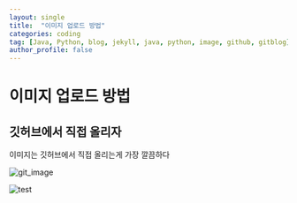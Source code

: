 ```yaml
---
layout: single
title:  "이미지 업로드 방법"
categories: coding
tag: [Java, Python, blog, jekyll, java, python, image, github, gitblog]
author_profile: false
---
```


# 이미지 업로드 방법

## 깃허브에서 직접 올리자

이미지는 깃허브에서 직접 올리는게 가장 깔끔하다

![git_image](https://github.com/OhYesLee/OhYesLee.github.io/assets/103974953/aa1ab82f-5e6a-4a2d-a187-7a554bf2de9f)

![test](https://github.com/OhYesLee/OhYesLee.github.io/assets/103974953/d62cb205-bb25-4297-9908-de8517064770)
